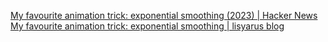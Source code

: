 
[My favourite animation trick: exponential smoothing (2023) | Hacker News](https://news.ycombinator.com/item?id=39637487)
[My favourite animation trick: exponential smoothing | lisyarus blog](https://lisyarus.github.io/blog/programming/2023/02/21/exponential-smoothing.html)

